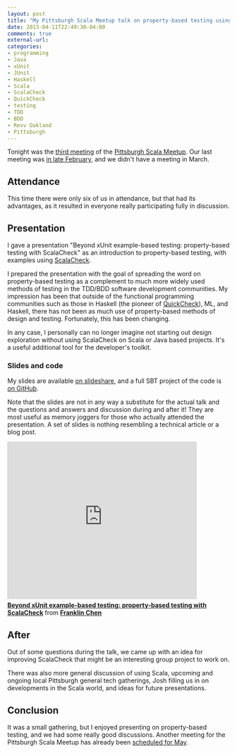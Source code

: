 ```yaml
---
layout: post
title: "My Pittsburgh Scala Meetup talk on property-based testing using ScalaCheck"
date: 2013-04-11T22:49:30-04:00
comments: true
external-url: 
categories: 
- programming
- Java
- xUnit
- JUnit
- Haskell
- Scala
- ScalaCheck
- QuickCheck
- testing
- TDD
- BDD
- Revv Oakland
- Pittsburgh
---
```

Tonight was the [third meeting](http://www.meetup.com/Pittsburgh-Scala-Meetup/events/108080782/) of the [Pittsburgh Scala Meetup](http://www.meetup.com/Pittsburgh-Scala-Meetup/). Our last meeting was [in late February](/blog/2013/02/21/the-second-meeting-of-the-pittsburgh-scala-meetup-josh-suereth-on-functional-patterns-for-the-asynchronous-web/), and we didn't have a meeting in March.

## Attendance

This time there were only six of us in attendance, but that had its advantages, as it resulted in everyone really participating fully in discussion.

## Presentation

I gave a presentation "Beyond xUnit example-based testing: property-based testing with ScalaCheck" as an introduction to property-based testing, with examples using [ScalaCheck](http://www.scalacheck.org/).

I prepared the presentation with the goal of spreading the word on property-based testing as a complement to much more widely used methods of testing in the TDD/BDD software development communities. My impression has been that outside of the functional programming communities such as those in Haskell (the pioneer of [QuickCheck](http://en.wikipedia.org/wiki/QuickCheck)), ML, and Haskell, there has not been as much use of property-based methods of design and testing. Fortunately, this has been changing.

In any case, I personally can no longer imagine not starting out design exploration without using ScalaCheck on Scala or Java based projects. It's a useful additional tool for the developer's toolkit.

### Slides and code

My slides are available [on slideshare](http://www.slideshare.net/FranklinChen/handout-18644963), and a full SBT project of the code is [on GitHub](https://github.com/franklinchen/talk-on-scalacheck).

Note that the slides are not in any way a substitute for the actual talk and the questions and answers and discussion during and after it! They are most useful as memory joggers for those who actually attended the presentation. A set of slides is nothing resembling a technical article or a blog post.

<iframe src="http://www.slideshare.net/slideshow/embed_code/18644963" width="427" height="356" frameborder="0" marginwidth="0" marginheight="0" scrolling="no" style="border:1px solid #CCC;border-width:1px 1px 0;margin-bottom:5px" allowfullscreen webkitallowfullscreen mozallowfullscreen> </iframe> <div style="margin-bottom:5px"> <strong> <a href="http://www.slideshare.net/FranklinChen/handout-18644963" title="Beyond xUnit example-based testing: property-based testing with ScalaCheck" target="_blank">Beyond xUnit example-based testing: property-based testing with ScalaCheck</a> </strong> from <strong><a href="http://www.slideshare.net/FranklinChen" target="_blank">Franklin Chen</a></strong> </div>

## After

Out of some questions during the talk, we came up with an idea for improving ScalaCheck that might be an interesting group project to work on.

There was also more general discussion of using Scala, upcoming and ongoing local Pittsburgh general tech gatherings, Josh filling us in on developments in the Scala world, and ideas for future presentations.

## Conclusion

It was a small gathering, but I enjoyed presenting on property-based testing, and we had some really good discussions. Another meeting for the Pittsburgh Scala Meetup has already been [scheduled for May](http://www.meetup.com/Pittsburgh-Scala-Meetup/events/112652112/).
